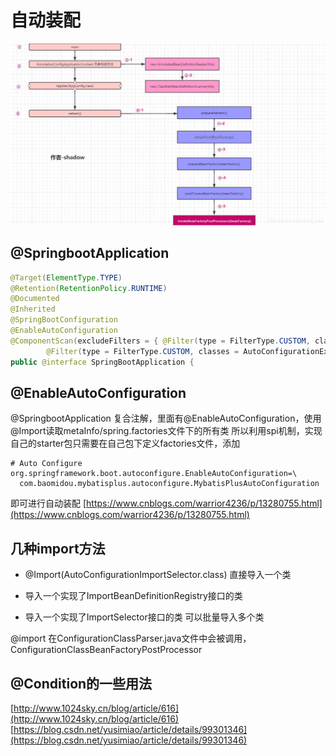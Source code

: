 # 自动装配


![](./refresh.jpg)



## @SpringbootApplication
```java
@Target(ElementType.TYPE)
@Retention(RetentionPolicy.RUNTIME)
@Documented
@Inherited
@SpringBootConfiguration
@EnableAutoConfiguration
@ComponentScan(excludeFilters = { @Filter(type = FilterType.CUSTOM, classes = TypeExcludeFilter.class),
		@Filter(type = FilterType.CUSTOM, classes = AutoConfigurationExcludeFilter.class) })
public @interface SpringBootApplication {
```



## @EnableAutoConfiguration
@SpringbootApplication 复合注解，里面有@EnableAutoConfiguration，使用@Import读取metaInfo/spring.factories文件下的所有类
所以利用spi机制，实现自己的starter包只需要在自己包下定义factories文件，添加
```
# Auto Configure
org.springframework.boot.autoconfigure.EnableAutoConfiguration=\
  com.baomidou.mybatisplus.autoconfigure.MybatisPlusAutoConfiguration
```
即可进行自动装配
[https://www.cnblogs.com/warrior4236/p/13280755.html](https://www.cnblogs.com/warrior4236/p/13280755.html)

## 几种import方法
+ @Import(AutoConfigurationImportSelector.class) 直接导入一个类

+ 导入一个实现了ImportBeanDefinitionRegistry接口的类

+ 导入一个实现了ImportSelector接口的类 可以批量导入多个类

@import 在ConfigurationClassParser.java文件中会被调用，ConfigurationClassBeanFactoryPostProcessor

## @Condition的一些用法
[http://www.1024sky.cn/blog/article/616](http://www.1024sky.cn/blog/article/616)
[https://blog.csdn.net/yusimiao/article/details/99301346](https://blog.csdn.net/yusimiao/article/details/99301346)
